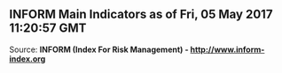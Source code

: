 ## INFORM Main Indicators as of Fri, 05 May 2017 11:20:57 GMT

Source: **INFORM (Index For Risk Management) - http://www.inform-index.org**